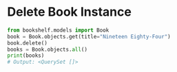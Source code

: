 # Delete Book Instance

```python
from bookshelf.models import Book
book = Book.objects.get(title="Nineteen Eighty-Four")
book.delete()
books = Book.objects.all()
print(books)
# Output: <QuerySet []>
